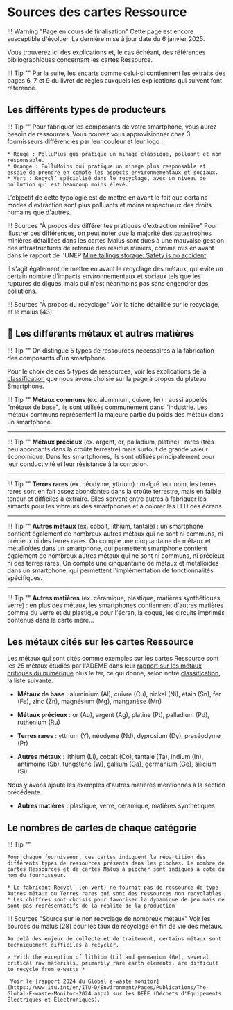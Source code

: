 # Sources des cartes Ressource

!!! Warning "Page en cours de finalisation"
    Cette page est encore susceptible d'évoluer. La dernière mise à jour date du 6 janvier 2025. 

Vous trouverez ici des explications et, le cas échéant, des références bibliographiques concernant les cartes Ressource.

!!! Tip ""
    Par la suite, les encarts comme celui-ci contiennent les extraits des pages 6, 7 et 9 du livret de règles auxquels les explications qui suivent font référence.
    
## Les différents types de producteurs


!!! Tip ""
    Pour fabriquer les composants de votre smartphone, vous aurez besoin de ressources. Vous pouvez vous approvisionner chez 3 fournisseurs différenciés par leur couleur et leur logo :

    * Rouge : PolluPlus qui pratique un minage classique, polluant et non responsable.
    * Orange : PolluMoins qui pratique un minage plus responsable et essaie de prendre en compte les aspects environnementaux et sociaux.
    * Vert : Recycl’ spécialisé dans le recyclage, avec un niveau de pollution qui est beaucoup moins élevé.

L'objectif de cette typologie est de mettre en avant le fait que certains modes d'extraction sont plus polluants et moins respectueux des droits humains que d'autres.

!!! Sources "À propos des différentes pratiques d'extraction minière"
    Pour illustrer ces différences, on peut noter que la majorité des catastrophes minières détaillées dans les cartes Malus sont dues à une mauvaise gestion des infrastructures de retenue des résidus miniers, comme mis en avant dans le rapport de l'UNEP [Mine tailings storage: Safety is no accident](https://www.grida.no/publications/383).
    
Il s'agit également de mettre en avant le recyclage des métaux, qui évite un certain nombre d'impacts environnementaux et sociaux tels que les ruptures de digues, mais qui n'est néanmoins pas sans engendrer des pollutions. 

!!! Sources "À propos du recyclage"
    Voir la fiche détaillée sur le recyclage, et le malus [43].
    
## 🚧 Les différents métaux et autres matières

!!! Tip "" 
    On distingue 5 types de ressources nécessaires à la fabrication des composants d'un smartphone.

Pour le choix de ces 5 types de ressources, voir les explications de la [classification](Sources_plateau.html#la-classification-des-metaux) que nous avons choisie sur la page à propos du plateau Smartphone.

!!! Tip ""
    **Métaux communs** (ex. aluminium, cuivre, fer) : aussi appelés "métaux de base", ils sont utilisés communément dans l'industrie. Les métaux communs représentent la majeure partie du poids des métaux dans un smartphone.

<hr>

!!! Tip ""
    **Métaux précieux** (ex. argent, or, palladium, platine) : rares (très peu abondants dans la croûte terrestre) mais surtout de grande valeur économique. Dans les smartphones, ils sont utilisés principalement pour leur conductivité et leur résistance à la corrosion.

<hr>

!!! Tip ""
    **Terres rares** (ex. néodyme, yttrium) : malgré leur nom, les terres rares sont en fait assez abondantes dans la croûte terrestre, mais en faible teneur et difficiles à extraire. Elles servent entre autres à fabriquer les aimants pour les vibreurs des smartphones et à colorer les LED des écrans.

<hr>

!!! Tip ""
    **Autres métaux** (ex. cobalt, lithium, tantale) : un smartphone contient également de nombreux autres métaux qui ne sont ni communs, ni précieux ni des terres rares. On compte une cinquantaine de métaux et métalloïdes dans un smartphone, qui permettent smartphone contient également de nombreux autres métaux qui ne sont ni communs, ni précieux ni des terres rares. On compte une cinquantaine de métaux et métalloïdes dans un smartphone, qui permettent l'implémentation de fonctionnalités spécifiques.

<hr>

!!! Tip ""
    **Autres matières** (ex. céramique, plastique, matières synthétiques, verre) : en plus des métaux, les smartphones contiennent d'autres matières comme du verre et du plastique pour l'écran, la coque, les circuits imprimés contenus dans la carte mère...

## Les métaux cités sur les cartes Ressource

Les métaux qui sont cités comme exemples sur les cartes Ressource sont les 25 métaux étudiés par l'ADEME dans leur [rapport sur les métaux critiques du numérique](https://librairie.ademe.fr/economie-circulaire-et-dechets/7713-etude-numerique-et-metaux.html) plus le fer, ce qui donne, selon notre [classification](Sources_plateau.html#la-classification-des-metaux), la liste suivante.

* **Métaux de base** : aluminium (Al), cuivre (Cu), nickel (Ni), étain (Sn), fer (Fe), zinc (Zn), magnésium (Mg), manganèse (Mn)

* **Métaux précieux** : or (Au), argent (Ag), platine (Pt), palladium (Pd), ruthenium (Ru)

* **Terres rares** : yttrium (Y), néodyme (Nd), dyprosium (Dy), praséodyme (Pr)

* **Autres métaux** : lithium (Li), cobalt (Co), tantale (Ta), indium (In), antimoine (Sb), tungstène (W), gallium (Ga), germanium (Ge), silicium (Si)

Nous y avons ajouté les exemples d'autres matières mentionnés à la section précédente.

* **Autres matières** : plastique, verre, céramique, matières synthétiques

## Le nombres de cartes de chaque catégorie 

!!! Tip ""

    Pour chaque fournisseur, ces cartes indiquent la répartition des différents types de ressources présents dans les pioches. Le nombre de cartes Ressources et de cartes Malus à piocher sont indiqués à côté du nom du fournisseur.

    * Le fabricant Recycl’ (en vert) ne fournit pas de ressource de type Autres métaux ou Terres rares qui sont des ressources non recyclables.
    * Les chiffres sont choisis pour favoriser la dynamique de jeu mais ne sont pas représentatifs de la réalité de la production

!!! Sources "Source sur le non recyclage de nombreux métaux"
    Voir les sources du malus [28] pour les taux de recyclage en fin de vie des métaux.
    
    Au delà des enjeux de collecte et de traitement, certains métaux sont techniquement difficiles à recycler.
    
    > *With the exception of lithium (Li) and germanium (Ge), several critical raw materials, primarily rare earth elements, are difficult to recycle from e-waste.*
    
     Voir le [rapport 2024 du Global e-waste monitor](https://www.itu.int/en/ITU-D/Environment/Pages/Publications/The-Global-E-waste-Monitor-2024.aspx) sur les DEEE (Déchets d'Équipements Électriques et Électroniques).